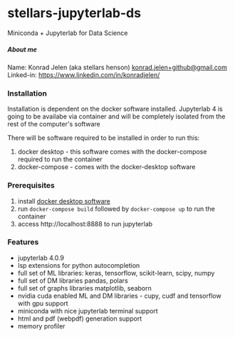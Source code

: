 # stellars-jupyterlab-ds
Miniconda + Jupyterlab for Data Science

##### About me
Name: Konrad Jelen (aka stellars henson) <konrad.jelen+github@gmail.com>
Linked-in: https://www.linkedin.com/in/konradjelen/

### Installation

Installation is dependent on the docker software installed.
Jupyterlab 4 is going to be availabe via container and will
be completely isolated from the rest of the computer's software

There will be software required to be installed in order to run this:

1. docker desktop - this software comes with the docker-compose required to run the container
2. docker-compose - comes with the docker-desktop software


### Prerequisites

1. install [docker desktop software](https://www.docker.com/products/docker-desktop/)
2. run `docker-compose build` followed by `docker-compose up` to run the container
3. access http://localhost:8888 to run jupyterlab

### Features
* jupyterlab 4.0.9
* lsp extensions for python autocompletion
* full set of ML libraries: keras, tensorflow, scikit-learn, scipy, numpy
* full set of DM libraries pandas, polars
* full set of graphs libraries matplotlib, seaborn
* nvidia cuda enabled ML and DM libraries - cupy, cudf and tensorflow with gpu support
* miniconda with nice jupyterlab terminal support
* html and pdf (webpdf) generation support
* memory profiler
